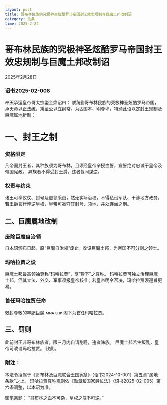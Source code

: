 ```yaml
--- 
layout: post
title: 哥布林民族的究极神圣炫酷罗马帝国封王效忠规制与巨魔土邦改制诏
category: 法条
time: 2025-2-24
---
```


# 哥布林民族的究极神圣炫酷罗马帝国封王效忠规制与巨魔土邦改制诏
2025年2月28日
### 诏书2025-02-008

奉天承运皇帝哥太宗鎏金焕诏曰：
朕统御哥布林民族的究极神圣炫酷罗马帝国，承天命以正法统，秉至公以立纲常。为固国本、明尊卑，特颁此诏以定封王规制及巨魔属地新制：

# 一、封王之制
### 资格限定
凡帝国封王者，其种族须为哥布林，且须经皇帝亲授血誓，宣誓绝对忠诚于皇帝及帝国宪政。
异族者不得受封王爵，违者视同谋逆。

### 权责与约束
诸王可享仪仗、封号及虚领采邑，然无实际治权，不得私设军队、干涉地方政务。
若王爵言行悖逆皇权，皇帝可褫夺其封号、领地，并处连坐之刑。

## 二、巨魔属地改制
### 废除巨魔自治领
自本诏颁布日起，原“巨魔自治领”废止，改设巨魔土邦，为帝国不可分割之领土。

### 玛哈拉贾之设
巨魔土邦最高领袖尊称“玛哈拉贾”，享“殿下”之尊称。
玛哈拉贾可独立治理巨魔土邦，但其立法、外交、军事须报皇帝核准；若皇帝明令否决，玛哈拉贾须遵旨更易。
### 首任玛哈拉贾任命
敕封尊敬的丰肥巨魔 ᴍɴᴀ ᴇʜᴘ 阁下为首任玛哈拉贾。


## 三、罚则
此前封王非哥布林族者，限三月内自请削爵，违者诛族。
巨魔土邦若生叛乱，皇帝可改设玛哈拉贾。
钦此。

### 附注：
本法令凌驾于《哥布林及巨魔联合王国宪章》（诏书2024-10-001）第五章“属地条款”之上。
玛哈拉贾尊称规则依《勋章和国家爵位法》（诏书2025-02-005）第六条调整，以本诏为准。

御笔亲题：
“哥布林之血不可杂，皇权之威不可逆。”